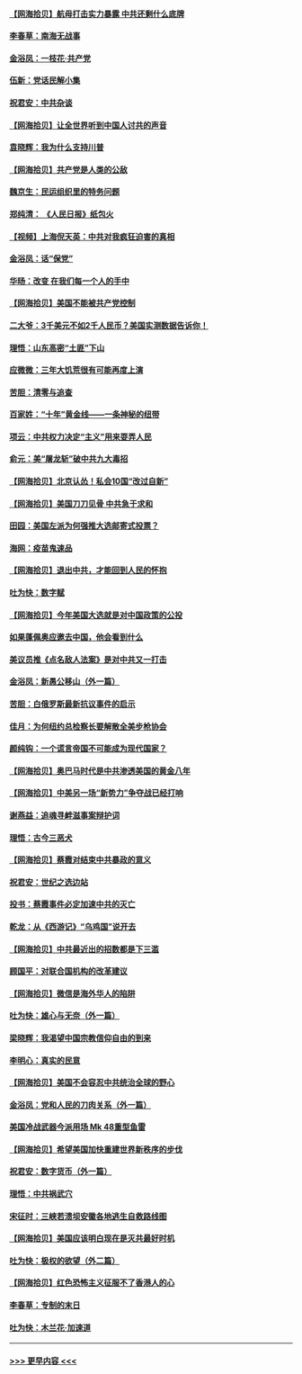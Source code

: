 #### [【网海拾贝】航母打击实力暴露 中共还剩什么底牌](../pages/nsc993/n12371825.md?t=09011902) 
#### [李春草：南海无战事](../pages/nsc993/n12371159.md?t=09011902) 
#### [金浴凤：一枝花·共产党](../pages/nsc993/n12368757.md?t=09011902) 
#### [伍新：党话民解小集](../pages/nsc993/n12366907.md?t=09011902) 
#### [祝君安：中共杂谈](../pages/nsc993/n12366076.md?t=09011902) 
#### [【网海拾贝】让全世界听到中国人讨共的声音](../pages/nsc993/n12365569.md?t=09011902) 
#### [袁晓辉：我为什么支持川普](../pages/nsc993/n12362670.md?t=09011902) 
#### [【网海拾贝】共产党是人类的公敌](../pages/nsc993/n12363182.md?t=09011902) 
#### [魏京生：民运组织里的特务问题](../pages/nsc993/n12363010.md?t=09011902) 
#### [郑纯清： 《人民日报》纸包火](../pages/nsc993/n12362706.md?t=09011902) 
#### [【视频】上海倪天英：中共对我疯狂迫害的真相](../pages/nsc993/n12356341.md?t=09011902) 
#### [金浴凤：话“保党”](../pages/nsc993/n12361867.md?t=09011902) 
#### [华旸：改变 在我们每一个人的手中](../pages/nsc993/n12361774.md?t=09011902) 
#### [【网海拾贝】美国不能被共产党控制](../pages/nsc993/n12360271.md?t=09011902) 
#### [二大爷：3千美元不如2千人民币？美国实测数据告诉你！](../pages/nsc993/n12358563.md?t=09011902) 
#### [理悟：山东高密“土匪”下山](../pages/nsc993/n12358535.md?t=09011902) 
#### [应微微：三年大饥荒很有可能再度上演](../pages/nsc993/n12358523.md?t=09011902) 
#### [苦胆：清零与追查](../pages/nsc993/n12358501.md?t=09011902) 
#### [百家姓：“十年”黄金线——一条神秘的纽带](../pages/nsc993/n12358319.md?t=09011902) 
#### [项云：中共权力决定“主义”用来耍弄人民](../pages/nsc993/n12358172.md?t=09011902) 
#### [俞元：美“屠龙斩”破中共九大毒招](../pages/nsc993/n12357822.md?t=09011902) 
#### [【网海拾贝】北京认怂！私会10国“改过自新”](../pages/nsc993/n12357784.md?t=09011902) 
#### [【网海拾贝】美国刀刀见骨 中共急于求和](../pages/nsc993/n12355511.md?t=09011902) 
#### [田园：美国左派为何强推大选邮寄式投票？](../pages/nsc993/n12352963.md?t=09011902) 
#### [海网：疫苗鬼速品](../pages/nsc993/n12354438.md?t=09011902) 
#### [【网海拾贝】退出中共，才能回到人民的怀抱](../pages/nsc993/n12352634.md?t=09011902) 
#### [吐为快：数字赋](../pages/nsc993/n12352317.md?t=09011902) 
#### [【网海拾贝】今年美国大选就是对中国政策的公投](../pages/nsc993/n12350973.md?t=09011902) 
#### [如果蓬佩奥应邀去中国，他会看到什么](../pages/nsc993/n12350945.md?t=09011902) 
#### [美议员推《点名敌人法案》是对中共又一打击](../pages/nsc993/n12350765.md?t=09011902) 
#### [金浴凤：新愚公移山（外一篇）](../pages/nsc993/n12350253.md?t=09011902) 
#### [苦胆：白俄罗斯最新抗议事件的启示](../pages/nsc993/n12349989.md?t=09011902) 
#### [佳月：为何纽约总检察长要解散全美步枪协会](../pages/nsc993/n12349939.md?t=09011902) 
#### [颜纯钩：一个谎言帝国不可能成为现代国家？](../pages/nsc993/n12349898.md?t=09011902) 
#### [【网海拾贝】奥巴马时代是中共渗透美国的黄金八年](../pages/nsc993/n12349284.md?t=09011902) 
#### [【网海拾贝】中美另一场“新势力”争夺战已经打响](../pages/nsc993/n12346998.md?t=09011902) 
#### [谢燕益：追魂寻衅滋事案辩护词](../pages/nsc993/n12346892.md?t=09011902) 
#### [理悟：古今三恶犬](../pages/nsc993/n12345190.md?t=09011902) 
#### [【网海拾贝】蔡霞对结束中共暴政的意义](../pages/nsc993/n12344263.md?t=09011902) 
#### [祝君安：世纪之选边站](../pages/nsc993/n12342382.md?t=09011902) 
#### [投书：蔡霞事件必定加速中共的灭亡](../pages/nsc993/n12341881.md?t=09011902) 
#### [乾龙：从《西游记》“乌鸡国”说开去](../pages/nsc993/n12341690.md?t=09011902) 
#### [【网海拾贝】中共最近出的招数都是下三滥](../pages/nsc993/n12341593.md?t=09011902) 
#### [顾国平：对联合国机构的改革建议](../pages/nsc993/n12339928.md?t=09011902) 
#### [【网海拾贝】微信是海外华人的陷阱](../pages/nsc993/n12338868.md?t=09011902) 
#### [吐为快：雄心与无奈（外一篇）](../pages/nsc993/n12338132.md?t=09011902) 
#### [梁晓辉：我渴望中国宗教信仰自由的到来](../pages/nsc993/n12336657.md?t=09011902) 
#### [李明心：真实的民意](../pages/nsc993/n12336089.md?t=09011902) 
#### [【网海拾贝】美国不会容忍中共统治全球的野心](../pages/nsc993/n12336063.md?t=09011902) 
#### [金浴凤：党和人民的刀肉关系（外一篇）](../pages/nsc993/n12335834.md?t=09011902) 
#### [美国冷战武器今派用场 Mk 48重型鱼雷](../pages/nsc993/n12335354.md?t=09011902) 
#### [【网海拾贝】希望美国加快重建世界新秩序的步伐](../pages/nsc993/n12334224.md?t=09011902) 
#### [祝君安：数字货币（外一篇）](../pages/nsc993/n12334186.md?t=09011902) 
#### [理悟：中共祸武穴](../pages/nsc993/n12333962.md?t=09011902) 
#### [宋征时：三峡若溃坝安徽各地逃生自救路线图](../pages/nsc993/n12332450.md?t=09011902) 
#### [【网海拾贝】美国应该明白现在是灭共最好时机](../pages/nsc993/n12332313.md?t=09011902) 
#### [吐为快：极权的欲望（外二篇）](../pages/nsc993/n12332089.md?t=09011902) 
#### [【网海拾贝】红色恐怖主义征服不了香港人的心](../pages/nsc993/n12329296.md?t=09011902) 
#### [李春草：专制的末日](../pages/nsc993/n12329079.md?t=09011902) 
#### [吐为快：木兰花‧加速道](../pages/nsc993/n12327366.md?t=09011902) 

----
#### [ >>> 更早内容 <<< ](../indexes/nsc993-earlier.md)
